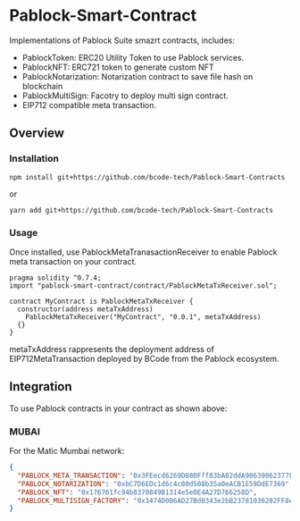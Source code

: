 <!-- <img src="https://www.pablock.it/wp-content/uploads/2021/05/cropped-logoBCode_bianco-1.png" alt=""Pablock" height="40px"> -->

# Pablock-Smart-Contract

Implementations of Pablock Suite smazrt contracts, includes:

- PablockToken: ERC20 Utility Token to use Pablock services.
- PablockNFT: ERC721 token to generate custom NFT
- PablockNotarization: Notarization contract to save file hash on blockchain
- PablockMultiSign: Facotry to deploy multi sign contract.
- EIP712 compatible meta transaction.

## Overview

### Installation

```console
npm install git+https://github.com/bcode-tech/Pablock-Smart-Contracts
```

or

```console
yarn add git+https://github.com/bcode-tech/Pablock-Smart-Contracts
```

### Usage

Once installed, use PablockMetaTranasactionReceiver to enable Pablock meta transaction on your contract.

```solidity
pragma solidity ^0.7.4;
import "pablock-smart-contract/contract/PablockMetaTxReceiver.sol";

contract MyContract is PablockMetaTxReceiver {
  constructor(address metaTxAddress)
    PablockMetaTxReceiver("MyContract", "0.0.1", metaTxAddress)
  {}
}

```

metaTxAddress rappresents the deployment address of EIP712MetaTransaction deployed by BCode from the Pablock ecosystem.

## Integration

To use Pablock contracts in your contract as shown above:

### MUBAI

For the Matic Mumbai network:

```json
{
  "PABLOCK_META_TRANSACTION": "0x3FEecd6269D880Fff83bA82ddA90639062377FB3",
  "PABLOCK_NOTARIZATION": "0xbC7D6EDc1d6c4c80d508b35a0eACB1E59DdE7369",
  "PABLOCK_NFT": "0x176761fc94b8370849B1314e5e0E4A27D766258D",
  "PABLOCK_MULTISIGN_FACTORY": "0x1474D0B6AD27Bd0343e2bB23781036282FF8ec90"
}
```
